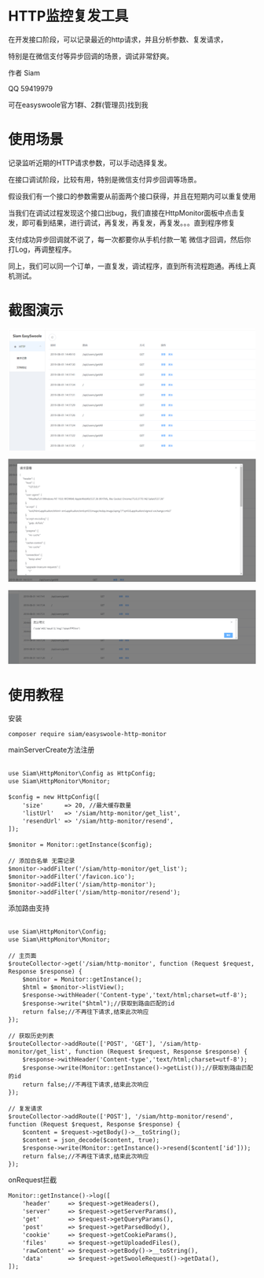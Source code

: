 # HTTP监控复发工具

在开发接口阶段，可以记录最近的http请求，并且分析参数、复发请求，

特别是在微信支付等异步回调的场景，调试非常舒爽。

作者 Siam 

QQ 59419979

可在easyswoole官方1群、2群(管理员)找到我

# 使用场景

记录监听近期的HTTP请求参数，可以手动选择复发。

在接口调试阶段，比较有用，特别是微信支付异步回调等场景。

假设我们有一个接口的参数需要从前面两个接口获得，并且在短期内可以重复使用

当我们在调试过程发现这个接口出bug，我们直接在HttpMonitor面板中点击复发，即可看到结果，进行调试，再复发，再复发，再复发。。。直到程序修复

支付成功异步回调就不说了，每一次都要你从手机付款一笔  微信才回调，然后你打Log，再调整程序。

同上，我们可以同一个订单，一直复发，调试程序，直到所有流程跑通。再线上真机测试。

# 截图演示

![首页](./src/Resource/index.png)

![请求详情](./src/Resource/viewrequest.png)

![复发请求](./src/Resource/resend.png)


# 使用教程

安装

```
composer require siam/easyswoole-http-monitor
```

mainServerCreate方法注册
```

use Siam\HttpMonitor\Config as HttpConfig;
use Siam\HttpMonitor\Monitor;

$config = new HttpConfig([
    'size'      => 20, //最大缓存数量
    'listUrl'   => '/siam/http-monitor/get_list',
    'resendUrl' => '/siam/http-monitor/resend',
]);

$monitor = Monitor::getInstance($config);
    
// 添加白名单 无需记录
$monitor->addFilter('/siam/http-monitor/get_list');
$monitor->addFilter('/favicon.ico');
$monitor->addFilter('/siam/http-monitor');
$monitor->addFilter('/siam/http-monitor/resend');
```



添加路由支持
```

use Siam\HttpMonitor\Config;
use Siam\HttpMonitor\Monitor;

// 主页面
$routeCollector->get('/siam/http-monitor', function (Request $request, Response $response) {
    $monitor = Monitor::getInstance();
    $html = $monitor->listView();
    $response->withHeader('Content-type','text/html;charset=utf-8');
    $response->write("$html");//获取到路由匹配的id
    return false;//不再往下请求,结束此次响应
});

// 获取历史列表
$routeCollector->addRoute(['POST', 'GET'], '/siam/http-monitor/get_list', function (Request $request, Response $response) {
    $response->withHeader('Content-type','text/html;charset=utf-8');
    $response->write(Monitor::getInstance()->getList());//获取到路由匹配的id
    return false;//不再往下请求,结束此次响应
});

// 复发请求
$routeCollector->addRoute(['POST'], '/siam/http-monitor/resend', function (Request $request, Response $response) {
    $content = $request->getBody()->__toString();
    $content = json_decode($content, true);
    $response->write(Monitor::getInstance()->resend($content['id']));
    return false;//不再往下请求,结束此次响应
});

```


onRequest拦截
```
Monitor::getInstance()->log([
    'header'     => $request->getHeaders(),
    'server'     => $request->getServerParams(),
    'get'        => $request->getQueryParams(),
    'post'       => $request->getParsedBody(),
    'cookie'     => $request->getCookieParams(),
    'files'      => $request->getUploadedFiles(),
    'rawContent' => $request->getBody()->__toString(),
    'data'       => $request->getSwooleRequest()->getData(),
]);
```
